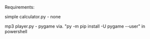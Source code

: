 Requirements:

simple calculator.py - none

mp3 player.py - pygame via. "py -m pip install -U pygame --user" in powershell
